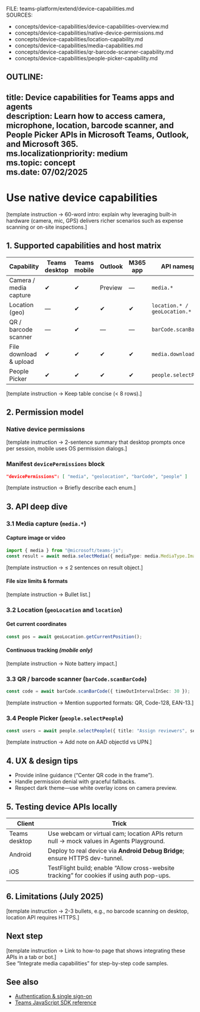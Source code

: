 FILE: teams-platform/extend/device-capabilities.md  
SOURCES:  
- concepts/device-capabilities/device-capabilities-overview.md  
- concepts/device-capabilities/native-device-permissions.md  
- concepts/device-capabilities/location-capability.md  
- concepts/device-capabilities/media-capabilities.md  
- concepts/device-capabilities/qr-barcode-scanner-capability.md  
- concepts/device-capabilities/people-picker-capability.md  

OUTLINE:
---
title: Device capabilities for Teams apps and agents  
description: Learn how to access camera, microphone, location, barcode scanner, and People Picker APIs in Microsoft Teams, Outlook, and Microsoft 365.  
ms.localizationpriority: medium  
ms.topic: concept  
ms.date: 07/02/2025  
---
# Use native device capabilities  
[template instruction → 60-word intro: explain why leveraging built-in hardware (camera, mic, GPS) delivers richer scenarios such as expense scanning or on-site inspections.]

## 1. Supported capabilities and host matrix  
| Capability | Teams desktop | Teams mobile | Outlook | M365 app | API namespace |  
|------------|--------------|--------------|---------|----------|---------------|  
| Camera / media capture | ✔ | ✔ | Preview | — | `media.*` |  
| Location (geo) | — | ✔ | ✔ | ✔ | `location.* / geoLocation.*` |  
| QR / barcode scanner | — | ✔ | — | — | `barCode.scanBarCode()` |  
| File download & upload | ✔ | ✔ | ✔ | ✔ | `media.download()` |  
| People Picker | ✔ | ✔ | ✔ | ✔ | `people.selectPeople()` |

[template instruction → Keep table concise (< 8 rows).]

## 2. Permission model  
### Native device permissions  
[template instruction → 2-sentence summary that desktop prompts once per session, mobile uses OS permission dialogs.]

### Manifest `devicePermissions` block  
```json
"devicePermissions": [ "media", "geolocation", "barCode", "people" ]
```  
[template instruction → Briefly describe each enum.]

## 3. API deep dive  

### 3.1 Media capture (`media.*`)  
#### Capture image or video  
```ts
import { media } from "@microsoft/teams-js";
const result = await media.selectMedia({ mediaType: media.MediaType.Image });
```  
[template instruction → ≤ 2 sentences on result object.]

#### File size limits & formats  
[template instruction → Bullet list.]

### 3.2 Location (`geoLocation` and `location`)  
#### Get current coordinates  
```ts
const pos = await geoLocation.getCurrentPosition();
```  
#### Continuous tracking *(mobile only)*  
[template instruction → Note battery impact.]

### 3.3 QR / barcode scanner (`barCode.scanBarCode`)  
```ts
const code = await barCode.scanBarCode({ timeOutIntervalInSec: 30 });
```  
[template instruction → Mention supported formats: QR, Code-128, EAN-13.]

### 3.4 People Picker (`people.selectPeople`)  
```ts
const users = await people.selectPeople({ title: "Assign reviewers", setSelected: true });
```  
[template instruction → Add note on AAD objectId vs UPN.]

## 4. UX & design tips  
- Provide inline guidance (“Center QR code in the frame”).  
- Handle permission denial with graceful fallbacks.  
- Respect dark theme—use white overlay icons on camera preview.

## 5. Testing device APIs locally  
| Client | Trick |  
|--------|-------|  
| Teams desktop | Use webcam or virtual cam; location APIs return null → mock values in Agents Playground. |  
| Android | Deploy to real device via **Android Debug Bridge**; ensure HTTPS dev-tunnel. |  
| iOS | TestFlight build; enable “Allow cross-website tracking” for cookies if using auth pop-ups. |

## 6. Limitations (July 2025)  
[template instruction → 2-3 bullets, e.g., no barcode scanning on desktop, location API requires HTTPS.]

## Next step  
[template instruction → Link to how-to page that shows integrating these APIs in a tab or bot.]  
See “Integrate media capabilities” for step-by-step code samples.

## See also  
- [Authentication & single sign-on](../integrate/authentication-and-sso.md)  
- [Teams JavaScript SDK reference](../reference/sdk-and-api-reference-hub.md#platform-sdks)